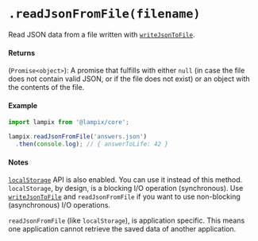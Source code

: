 # `.readJsonFromFile(filename)`

Read JSON data from a file written with [`writeJsonToFile`](./writeJsonToFile.md).

#### Returns

(`Promise<object>`): A promise that fulfills with either `null` (in case the file does not contain valid JSON, or if the file does not exist) or an object with the contents of the file.

#### Example

```js
import lampix from '@lampix/core';

lampix.readJsonFromFile('answers.json')
  .then(console.log); // { answerToLife: 42 }
```

#### Notes

[`localStorage`](https://developer.mozilla.org/en-US/docs/Web/API/Window/localStorage) API is also enabled. You can use it instead of this method.
`localStorage`, by design, is a blocking I/O operation (synchronous). Use [`writeJsonToFile`](./writeJsonToFile.md) and `readJsonFromFile` if you want to use non-blocking (asynchronous) I/O operations.

`readJsonFromFile` (like `localStorage`), is application specific. This means one application cannot retrieve the saved data of another application.
